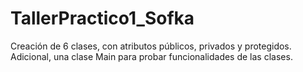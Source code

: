 # TallerPractico1_Sofka
Creación de 6 clases, con atributos públicos, privados y protegidos. Adicional, una clase Main para probar funcionalidades de las clases.
